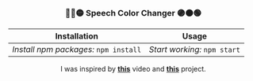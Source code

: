 <div align="center">
  
### 🔵🔴🟡 Speech Color Changer 🟣🟠🟢
  
|               Installation              	|              Usage             	|
|:---------------------------------------:	|:------------------------------:	|
|  _Install npm packages:_ `npm install`  	|  _Start working:_ `npm start`  	|

I was inspired by [**this**](https://youtu.be/0mJC0A72Fnw) video and [**this**](https://developer.mozilla.org/en-US/docs/Web/API/Web_Speech_API/Using_the_Web_Speech_API#demo) project.

</div>
